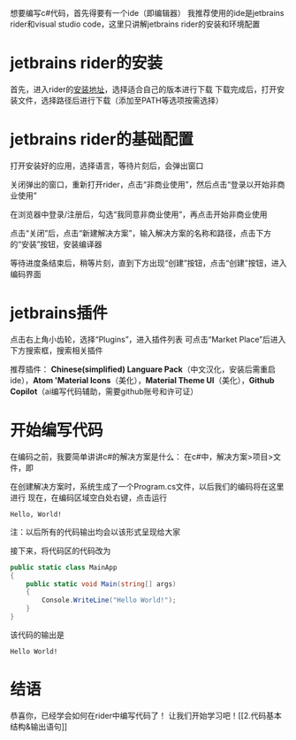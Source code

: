 想要编写c#代码，首先得要有一个ide（即编辑器）
我推荐使用的ide是jetbrains rider和visual studio code，这里只讲解jetbrains rider的安装和环境配置
# jetbrains rider的安装

首先，进入rider的[安装地址](https://www.jetbrains.com.cn/rider/download/)，选择适合自己的版本进行下载
下载完成后，打开安装文件，选择路径后进行下载（添加至PATH等选项按需选择）
# jetbrains rider的基础配置

打开安装好的应用，选择语言，等待片刻后，会弹出窗口

关闭弹出的窗口，重新打开rider，点击“非商业使用”，然后点击“登录以开始非商业使用”

在浏览器中登录/注册后，勾选“我同意非商业使用”，再点击开始非商业使用

点击“关闭”后，点击“新建解决方案”，输入解决方案的名称和路径，点击下方的“安装”按钮，安装编译器

等待进度条结束后，稍等片刻，直到下方出现“创建”按钮，点击“创建”按钮，进入编码界面
# jetbrains插件

点击右上角小齿轮，选择“Plugins”，进入插件列表
可点击“Market Place”后进入下方搜索框，搜索相关插件

推荐插件：
**Chinese(simplified) Languare Pack**（中文汉化，安装后需重启ide），**Atom 'Material Icons**（美化），**Material Theme UI**（美化），**Github Copilot**（ai编写代码辅助，需要github账号和许可证）
# 开始编写代码

在编码之前，我要简单讲讲c#的解决方案是什么：
在c#中，解决方案>项目>文件，即

在创建解决方案时，系统生成了一个Program.cs文件，以后我们的编码将在这里进行
现在，在编码区域空白处右键，点击运行
```output
Hello, World!
```
注：以后所有的代码输出均会以该形式呈现给大家

接下来，将代码区的代码改为
```csharp
public static class MainApp  
{  
    public static void Main(string[] args)  
    {        
	    Console.WriteLine("Hello World!");  
    }
}
```
该代码的输出是
```output
Hello World!
```

# 结语

恭喜你，已经学会如何在rider中编写代码了！
让我们开始学习吧！[[2.代码基本结构&输出语句]]